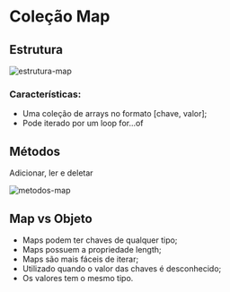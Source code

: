 # Coleção Map

## Estrutura

![estrutura-map](https://user-images.githubusercontent.com/78867248/168704450-31132ea0-02d8-46de-a190-7af069f903f6.png)

### Características:
- Uma coleção de arrays no formato [chave, valor];
- Pode iterado por um loop for...of

## Métodos
Adicionar, ler e deletar

![metodos-map](https://user-images.githubusercontent.com/78867248/168704464-ca17570a-112a-4e6d-87a9-d2ae0267019f.png)

## Map vs Objeto
- Maps podem ter chaves de qualquer tipo;
- Maps possuem a propriedade length;
- Maps são mais fáceis de iterar;
- Utilizado quando o valor das chaves é desconhecido;
- Os valores tem o mesmo tipo.
